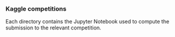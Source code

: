 ### Kaggle competitions

Each directory contains the Jupyter Notebook used to compute the submission to the relevant competition.

